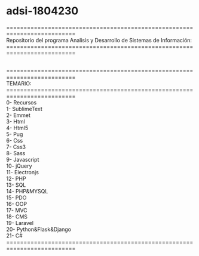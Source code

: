 # adsi-1804230
==========================================================================<br />
Repositorio del programa Analisis y Desarrollo de Sistemas de Información:<br />
==========================================================================<br /><br />

==========================================================================<br />
TEMARIO:<br />
==========================================================================<br />
0-  Recursos<br />
1-  SublimeText<br />
2-  Emmet<br />
3-  Html<br />
4-  Html5<br />
5-  Pug<br />
6-  Css<br />
7-  Css3<br />
8-  Sass<br />
9-  Javascript<br />
10- jQuery<br />
11- Electronjs<br />
12- PHP<br />
13- SQL<br />
14- PHP&MYSQL<br />
15- PDO<br />
16- OOP<br />
17- MVC<br />
18- CMS<br />
19- Laravel<br />
20- Python&Flask&Django<br />
21- C#<br />
==========================================================================<br />